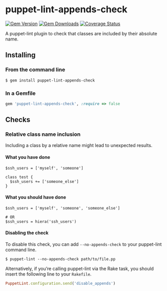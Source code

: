 puppet-lint-appends-check
====================================

[![Gem Version](https://img.shields.io/gem/v/puppet-lint-absolute_classname-check.svg)](https://rubygems.org/gems/puppet-lint-appends-check)
[![Gem Downloads](https://img.shields.io/gem/dt/puppet-lint-absolute_classname-check.svg)](https://rubygems.org/gems/puppet-lint-appends-check)
[![Coverage Status](https://img.shields.io/coveralls/puppet-community/puppet-lint-absolute_classname-check.svg)](https://coveralls.io/r/puppet-community/puppet-lint-appends-check?branch=master)

A puppet-lint plugin to check that classes are included by their absolute name.

## Installing

### From the command line

```shell
$ gem install puppet-lint-appends-check
```

### In a Gemfile

```ruby
gem 'puppet-lint-appends-check', :require => false
```

## Checks

### Relative class name inclusion

Including a class by a relative name might lead to unexpected results.

#### What you have done

```puppet
$ssh_users = ['myself', 'someone']

class test {
  $ssh_users += ['someone_else']
}
```

#### What you should have done

```puppet
$ssh_users = ['myself', 'someone', 'someone_else']

# OR
$ssh_users = hiera('ssh_users')
```

#### Disabling the check

To disable this check, you can add `--no-appends-check` to your puppet-lint command line.

```shell
$ puppet-lint --no-appends-check path/to/file.pp
```

Alternatively, if you’re calling puppet-lint via the Rake task, you should insert the following line to your `Rakefile`.

```ruby
PuppetLint.configuration.send('disable_appends')
```

